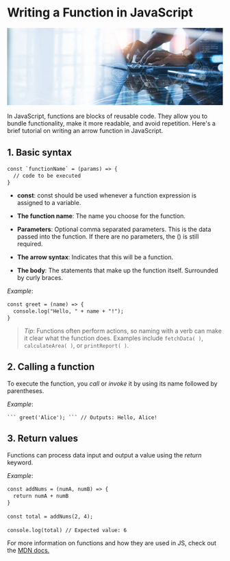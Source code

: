 # Writing a Function in JavaScript

![programming banner ](./pc.jpg)

In JavaScript, functions are blocks of reusable code. They allow you to bundle functionality, make it more readable, and avoid repetition. Here's a brief tutorial on writing an arrow function in JavaScript.

## 1. Basic syntax
```
const `functionName` = (params) => {
  // code to be executed
}
```
+ **const**: const should be used whenever a function expression is assigned to a variable.

+ **The function name**: The name you choose for the function.

+ **Parameters**: Optional comma separated parameters. This is the data passed into the function. If there are no parameters, the () is still required.

+ **The arrow syntax**: Indicates that this will be a function.

+ **The body**: The statements that make up the function itself. Surrounded by curly braces.

*Example*:

```
const greet = (name) => {
  console.log("Hello, " + name + "!");
} 
```

>*Tip*: Functions often perform actions, so naming with a verb can make it clear what the function does. Examples include ```fetchData( )```, ```calculateArea( )```, or ```printReport( )```. 

## 2. Calling a function

To execute the function, you *call* or *invoke* it by using its name followed by parentheses.

*Example*:
```
``` greet('Alice'); ``` // Outputs: Hello, Alice!
```
## 3. Return values

Functions can process data input and output a value using the *return* keyword.

*Example*: 
```
const addNums = (numA, numB) => {
  return numA + numB
}

const total = addNums(2, 4);

console.log(total) // Expected value: 6
```
For more information on functions and how they are used in JS, check out the 
[MDN docs.](https://developer.mozilla.org/en-US/docs/Web/JavaScript/Guide/Functions)
